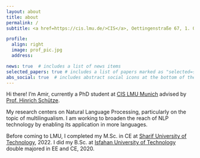 ```yaml
---
layout: about
title: about
permalink: /
subtitle: <a href=https://cis.lmu.de/>CIS</a>, Oettingenstraße 67, 1. OG, Flügel C, 80538 München, Germany

profile:
  align: right
  image: prof_pic.jpg
  address:

news: true  # includes a list of news items
selected_papers: true # includes a list of papers marked as "selected={true}"
abs_social: true  # includes abstract social icons at the bottom of the page
---
```



Hi there! I’m Amir, currently a PhD student at [CIS LMU Munich](https://www.cis.lmu.de/) advised by [Prof. Hinrich Schütze](https://www.cis.uni-muenchen.de/schuetze/).

My research centers on Natural Language Processing, particularly on the topic of multilingualism. I am working to broaden the reach of NLP technology by enabling its application in more languages.

Before coming to LMU, I completed my M.Sc. in CE at [Sharif University of Technology](https://en.sharif.edu/), 2022. I did my B.Sc. at [Isfahan University of Technology](http://english.iut.ac.ir/) double majored in EE and CE, 2020.